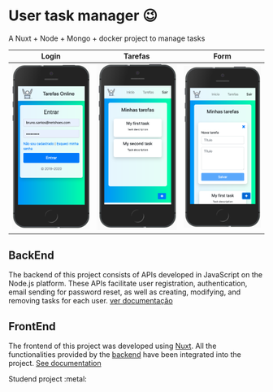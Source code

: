 # User task manager :wink:
A Nuxt + Node + Mongo + docker project to manage tasks

| Login | Tarefas |Form|
|:-------------------------:|:-------------------------:|:-------------------------:|
|<img width="200" alt="" src="https://github.com/BrunoCasotto/Todo_project/blob/master/frontend/doc/login.png">|  <img width="200" alt="" src="https://github.com/BrunoCasotto/Todo_project/blob/master/frontend/doc/task_list.png"> | <img width="200" alt="" src="https://github.com/BrunoCasotto/Todo_project/blob/master/frontend/doc/add_task.png"> |
## BackEnd
The backend of this project consists of APIs developed in JavaScript on the Node.js platform. These APIs facilitate user registration, authentication, email sending for password reset, as well as creating, modifying, and removing tasks for each user.
[ver documentação](./backend)

## FrontEnd
The frontend of this project was developed using [Nuxt](https://nuxtjs.org/). All the functionalities provided by the [backend](./backend) have been integrated into the project. [See documentation](./frontend)

<p>Studend project :metal:</p>
